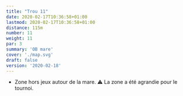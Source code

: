 ```yaml
---
title: "Trou 11"
date: 2020-02-17T10:36:58+01:00
lastmod: 2020-02-17T10:36:58+01:00
distance: 115m
number: 11
weight: 11
par: 3
summary: 'OB mare'
cover: './map.svg'
draft: false
version: '2020-02-18'
---
```


 - Zone hors jeux autour de la mare. ⚠️ La zone a été agrandie pour le tournoi.
